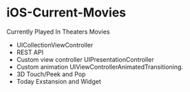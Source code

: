 # iOS-Current-Movies
Currently Played In Theaters Movies


* UICollectionViewController
* REST API
* Custom view controller UIPresentationController
* Custom animation UIViewControllerAnimatedTransitioning. 
* 3D Touch/Peek and Pop
* Today Exstansion and Widget

